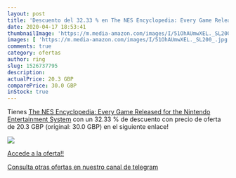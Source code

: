 ```yaml
---
layout: post
title: 'Descuento del 32.33 % en The NES Encyclopedia: Every Game Release'
date: 2020-04-17 18:53:41
thumbnailImage: 'https://m.media-amazon.com/images/I/51OhAUmwXEL._SL200_.jpg'
images: [ 'https://m.media-amazon.com/images/I/51OhAUmwXEL._SL200_.jpg' ]
comments: true
category: ofertas
author: ring
slug: 1526737795
description:
actualPrice: 20.3 GBP
comparePrice: 30.0 GBP
inStock: true
---
```


Tienes [The NES Encyclopedia: Every Game Released for the Nintendo Entertainment System](https://www.amazon.com/dp/1526737795/?tag=redken08-20) con un 32.33 % de descuento con precio de oferta de 20.3 GBP (original: 30.0 GBP) en el siguiente enlace!

[![](https://m.media-amazon.com/images/I/51OhAUmwXEL._SL200_.jpg)](https://www.amazon.com/dp/1526737795/?tag=redken08-20)

[Accede a la oferta!!](https://www.amazon.com/dp/1526737795/?tag=redken08-20)

[Consulta otras ofertas en nuestro canal de telegram](https://t.me/s/ofertas25)
